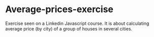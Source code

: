# Average-prices-exercise

Exercise seen on a Linkedin Javascript course. It is about calculating average price (by city) of a group of houses in several cities.
